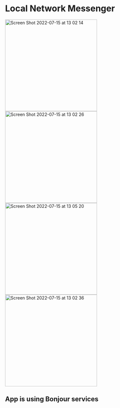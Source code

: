 #  Local Network Messenger

<img width="300" alt="Screen Shot 2022-07-15 at 13 02 14" src="https://user-images.githubusercontent.com/96618926/179211493-2fc7ba60-af62-4816-999c-9d111934f00e.png">
<img width="300" alt="Screen Shot 2022-07-15 at 13 02 26" src="https://user-images.githubusercontent.com/96618926/179211528-346cc5fa-a605-48b5-a8bc-e4030e6c543b.png">
<img width="300" alt="Screen Shot 2022-07-15 at 13 05 20" src="https://user-images.githubusercontent.com/96618926/179211507-7170c7f5-53e2-49e9-9395-00dc4877297e.png">
<img width="300" alt="Screen Shot 2022-07-15 at 13 02 36" src="https://user-images.githubusercontent.com/96618926/179211513-0d3afefe-f280-4e5f-90de-f88a7536b37a.png">



## App is using Bonjour services 
